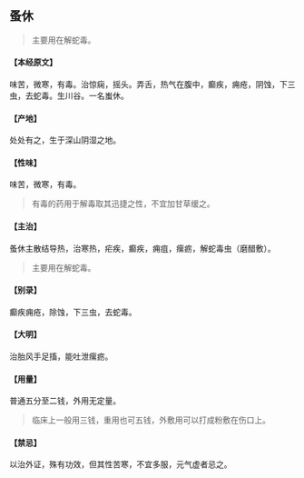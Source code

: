 ## 蚤休

> 主要用在解蛇毒。

#### 【本经原文】
味苦，微寒，有毒。治惊痫，摇头。弄舌，热气在腹中，癫疾，痈疮，阴蚀，下三虫，去蛇毒。生川谷。一名蚩休。
#### 【产地】
处处有之，生于深山阴湿之地。
#### 【性味】
味苦，微寒，有毒。

> 有毒的药用于解毒取其迅捷之性，不宜加甘草缓之。

#### 【主治】
蚤休主散结导热，治寒热，疟疾，癫疾，痈疽，瘰疬，解蛇毒虫（磨醋敷）。

> 主要用在解蛇毒。

#### 【别录】
癫疾痈疮，除蚀，下三虫，去蛇毒。
#### 【大明】
治胎风手足搐，能吐泄瘰疬。
#### 【用量】
普通五分至二钱，外用无定量。

> 临床上一般用三钱，重用也可五钱，外敷用可以打成粉敷在伤口上。

#### 【禁忌】
以治外证，殊有功效，但其性苦寒，不宜多服，元气虚者忌之。